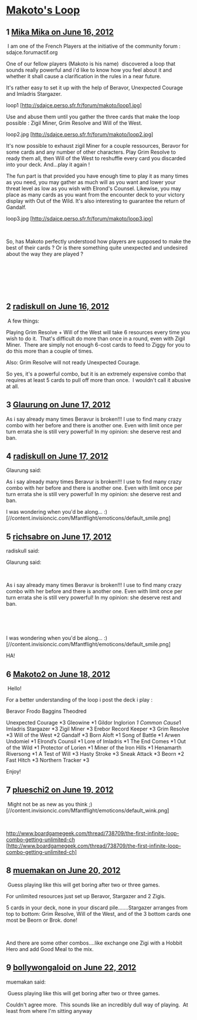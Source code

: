 # [Makoto&#039;s Loop](https://community.fantasyflightgames.com/topic/66070-makotos-loop/)

## 1 [Mika Mika on June 16, 2012](https://community.fantasyflightgames.com/topic/66070-makotos-loop/?do=findComment&comment=645356)

 I am one of the French Players at the initiative of the community forum : sdajce.forumactif.org

One of our fellow players (Makoto is his name)  discovered a loop that sounds really powerful and i'd like to know how you feel about it and whether it shall cause a clarification in the rules in a near future.

It's rather easy to set it up with the help of Beravor, Unexpected Courage and Imladris Stargazer. 

loop1 [http://sdajce.perso.sfr.fr/forum/makoto/loop1.jpg]

Use and abuse them until you gather the three cards that make the loop possible : Zigil Miner, Grim Resolve and Will of the West.


loop2.jpg [http://sdajce.perso.sfr.fr/forum/makoto/loop2.jpg]

It's now possible to exhaust zigil Miner for a couple ressources, Beravor for some cards and any number of other characters. Play Grim Resolve to ready them all, then Will of the West to reshuffle every card you discarded into your deck. And…play it again !

The fun part is that provided you have enough time to play it as many times as you need, you may gather as much will as you want and lower your threat level as low as you wish with Elrond's Counsel. Likewise, you may place as many cards as you want from the encounter deck to your victory display with Out of the Wild. It's also interesting to guarantee the return of Gandalf. 

loop3.jpg [http://sdajce.perso.sfr.fr/forum/makoto/loop3.jpg]

 

So, has Makoto perfectly understood how players are supposed to make the best of their cards ?
Or is there something quite unexpected and undesired about the way they are played ? 

 

 

 

## 2 [radiskull on June 16, 2012](https://community.fantasyflightgames.com/topic/66070-makotos-loop/?do=findComment&comment=645435)

 A few things:

Playing Grim Resolve + Will of the West will take 6 resources every time you wish to do it.  That's difficult do more than once in a round, even with Zigil Miner.  There are simply not enough 6-cost cards to feed to Ziggy for you to do this more than a couple of times.

Also: Grim Resolve will not ready Unexpected Courage.

So yes, it's a powerful combo, but it is an extremely expensive combo that requires at least 5 cards to pull off more than once.  I wouldn't call it abusive at all.

## 3 [Glaurung on June 17, 2012](https://community.fantasyflightgames.com/topic/66070-makotos-loop/?do=findComment&comment=645708)

As i say already many times Beravur is broken!!! I use to find many crazy combo with her before and there is another one. Even with limit once per turn errata she is still very powerful! In my opinion: she deserve rest and ban.

## 4 [radiskull on June 17, 2012](https://community.fantasyflightgames.com/topic/66070-makotos-loop/?do=findComment&comment=645730)

Glaurung said:

As i say already many times Beravur is broken!!! I use to find many crazy combo with her before and there is another one. Even with limit once per turn errata she is still very powerful! In my opinion: she deserve rest and ban.



I was wondering when you'd be along… :) [//content.invisioncic.com/Mfantflight/emoticons/default_smile.png]

## 5 [richsabre on June 17, 2012](https://community.fantasyflightgames.com/topic/66070-makotos-loop/?do=findComment&comment=645745)

radiskull said:

Glaurung said:

 

As i say already many times Beravur is broken!!! I use to find many crazy combo with her before and there is another one. Even with limit once per turn errata she is still very powerful! In my opinion: she deserve rest and ban.

 

 

I was wondering when you'd be along… :) [//content.invisioncic.com/Mfantflight/emoticons/default_smile.png]



HA!

## 6 [Makoto2 on June 18, 2012](https://community.fantasyflightgames.com/topic/66070-makotos-loop/?do=findComment&comment=645806)

 Hello!

For a better understanding of the loop i post the deck i play :

Beravor
Frodo Baggins
Theodred

Unexpected Courage *3
Gleowine *1
Gildor Inglorion *1
Common Cause*1
Imladris Stargazer *3
Zigil Miner *3
Erebor Record Keeper *3
Grim Resolve *3
Will of the West *2
Gandalf *3
Born Aloft *1
Song of Battle *1
Arwen Undomiel *1
Elrond’s Counsil *1
Lore of Imladris *1
The End Comes *1
Out of the Wild *1
Protector of Lorien *1
Miner of the Iron Hills *1
Henamarth Riversong *1
A Test of Will *3
Hasty Stroke *3
Sneak Attack *3
Beorn *2
Fast Hitch *3
Northern Tracker *3
 

Enjoy!

## 7 [plueschi2 on June 19, 2012](https://community.fantasyflightgames.com/topic/66070-makotos-loop/?do=findComment&comment=646517)

 Might not be as new as you think ;) [//content.invisioncic.com/Mfantflight/emoticons/default_wink.png]

 

http://www.boardgamegeek.com/thread/738709/the-first-infinite-loop-combo-getting-unlimited-ch [http://www.boardgamegeek.com/thread/738709/the-first-infinite-loop-combo-getting-unlimited-ch]

## 8 [muemakan on June 20, 2012](https://community.fantasyflightgames.com/topic/66070-makotos-loop/?do=findComment&comment=647125)

 Guess playing like this will get boring after two or three games.

For unlimited resources just set up Beravor, Stargazer and 2 Zigis.

5 cards in your deck, none in your discard pile…….Stargazer arranges from top to bottom: Grim Resolve, Will of the West, and of the 3 bottom cards one most be Beorn or Brok. done!

 

And there are some other combos….like exchange one Zigi with a Hobbit Hero and add Good Meal to the mix.

## 9 [bollywongaloid on June 22, 2012](https://community.fantasyflightgames.com/topic/66070-makotos-loop/?do=findComment&comment=647873)

muemakan said:

 Guess playing like this will get boring after two or three games.



Couldn't agree more.  This sounds like an incredibly dull way of playing.  At least from where I'm sitting anyway

